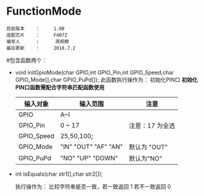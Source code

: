 # FunctionMode
    目前版本    ：     1.00
	适配芯片    ：     F407Z
	编写人      :      周炯穆
	最后更新    ：     2018.7.2

#包含函数两个：
 - void initGpioMode(char GPIO,int GPIO_Pin,int GPIO_Speed,char GPIO_Mode[],char GPIO_PuPd[]);
	此函数执行操作为： 初始化PIN口
	**初始化PIN口函数需配合字符串匹配函数使用**
	
	
	输入对象|输入范围|注意
	----|------|----
	GPIO |A~I|
	GPIO_Pin| 0 ~ 17 |注意：17 为全选
	GPIO_Speed |25,50,100;
	GPIO_Mode | "IN" "OUT" "AF" "AN"|默认为 "OUT"
	GPIO_PuPd |"NO" "UP" "DOWN"|默认为"NO"

- int IsEquals(char str1[],char str2[]);

	 执行操作为： 比较字符串是否一致，若一致返回 1 若不一致返回 0 
    

